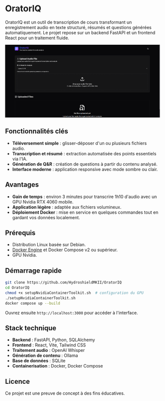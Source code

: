 # OratorIQ

OratorIQ est un outil de transcription de cours transformant un enregistrement audio en texte structuré, résumés et questions générées automatiquement. Le projet repose sur un backend FastAPI et un frontend React pour un traitement fluide.

![Aperçu de l'application](assets/menu.png)

## Fonctionnalités clés

- **Téléversement simple** : glisser-déposer d'un ou plusieurs fichiers audio.
- **Transcription et résumé** : extraction automatisée des points essentiels via l'IA.
- **Génération de Q&R** : création de questions à partir du contenu analysé.
- **Interface moderne** : application responsive avec mode sombre ou clair.

## Avantages

- **Gain de temps** : environ 3 minutes pour transcrire 1h10 d'audio avec un GPU Nvidia RTX 4060 mobile.
- **Application légère** : adaptée aux fichiers volumineux.
- **Déploiement Docker** : mise en service en quelques commandes tout en gardant vos données localement.

## Prérequis

- Distribution Linux basée sur Debian.
- [Docker Engine](https://docs.docker.com/engine/install/) et Docker Compose v2 ou supérieur.
- GPU Nvidia.

## Démarrage rapide

```bash
git clone https://github.com/HydroshieldMKII/OratorIQ
cd OratorIQ
chmod +x setupNvidiaContainerToolkit.sh  # configuration du GPU
./setupNvidiaContainerToolkit.sh
docker compose up --build
```

Ouvrez ensuite `http://localhost:3000` pour accéder à l'interface.

## Stack technique

- **Backend** : FastAPI, Python, SQLAlchemy
- **Frontend** : React, Vite, Tailwind CSS
- **Traitement audio** : OpenAI Whisper
- **Génération de contenu** : Ollama
- **Base de données** : SQLite
- **Containerisation** : Docker, Docker Compose

## Licence

Ce projet est une preuve de concept à des fins éducatives.
